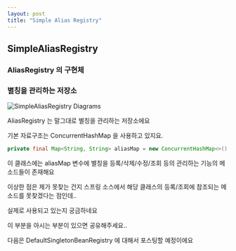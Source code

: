 ```yaml
---
layout: post
title: "Simple Alias Registry"
---
```


## SimpleAliasRegistry

### AliasRegistry 의 구현체
### 별칭을 관리하는 저장소

![SimpleAliasRegistry Diagrams](https://raw.githubusercontent.com/YounHyunJun/YounHyunJun.github.io/master/img/Alias_Diagram.PNG)

AliasRegistry 는 말그대로 별칭을 관리하는 저장소에요 

기본 자료구조는 ConcurrentHashMap 을 사용하고 있지요.

```java
private final Map<String, String> aliasMap = new ConcurrentHashMap<>();
``` 

이 클래스에는 aliasMap 변수에 별칭을 등록/삭제/수정/조회 등의 관리하는 기능의 메소드들이 존재해요

이상한 점은 제가 못찾는 건지 스프링 소스에서 해당 클래스의 등록/조회에 참조되는 메소드를 못찾겠다는 점인데..

실제로 사용되고 있는지 궁금하네요

이 부분을 아시는 부분이 있으면 공유해주세요..

다음은 DefaultSingletonBeanRegistry 에 대해서 포스팅할 예정이에요